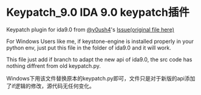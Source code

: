 # Keypatch_9.0 IDA 9.0 keypatch插件
Keypatch plugin for ida9.0 from [@y0ush4](https://github.com/y0ush4)'s [Issue(original file here)](https://github.com/keystone-engine/keypatch/issues/94)

For Windows Users like me, if keystone-engine is installed properly in your python env, just put this file in the folder of ida9.0 and it will work.

This file just add if branch to adapt the new api of ida9.0, the src code has nothing diffrent from old keypatch.py.

Windows下用该文件替换原本的keypatch.py即可，文件只是对于新版的api添加了if逻辑的修改，源代码无任何变化。
